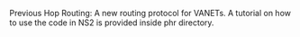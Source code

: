 Previous Hop Routing:
A new routing protocol for VANETs.
A tutorial on how to use the code in NS2 is provided inside phr directory.

